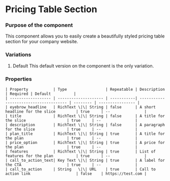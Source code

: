 # Pricing Table Section

### Purpose of the component

This component allows you to easily create a beautifully styled pricing table section for your company website.

### Variations

1. Default
   This default version on the component is the only variation.

### Properties

```
| Property           | Type                 | Repeatable | Description                            | Required | Default          |
| ------------------ | -------------------- | -----------| -------------------------------------- | -------- | ---------------- |
| eyebrow_headline   | RichText \|\| String | false      | A short headline for the slice         | true     | --               |
| title              | RichText \|\| String | false      | A title for the slice                  | true     | --               |
| description        | RichText \|\| String | false      | A paragraph for the slice              | true     | --               |
| plan_title         | RichText \|\| String | true       | A title for the plan                   | true     | --               |
| price_option       | RichText \|\| String | true       | A price for the plan                   | true     | --               |
| features           | RichText \|\| String | true       | List of features for the plan          | true     | --               |
| call_to_action_text| Key Text \|\| String | true       | A label for the CTA                    | true     | --               |
| call_to_action     | String   \|\| URL    | true       | Call to action link                    | false    | https://test.com |
```
